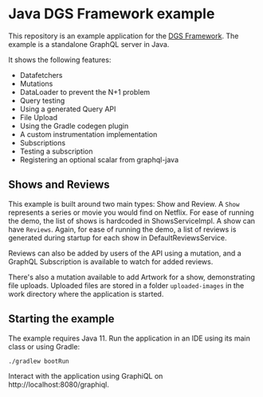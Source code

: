 Java DGS Framework example
=====

This repository is an example application for the [DGS Framework](https://netflix.github.io/dgs).
The example is a standalone GraphQL server in Java.

It shows the following features:
* Datafetchers
* Mutations
* DataLoader to prevent the N+1 problem
* Query testing
* Using a generated Query API
* File Upload
* Using the Gradle codegen plugin
* A custom instrumentation implementation
* Subscriptions
* Testing a subscription
* Registering an optional scalar from graphql-java


Shows and Reviews
----

This example is built around two main types: Show and Review.
A `Show` represents a series or movie you would find on Netflix.
For ease of running the demo, the list of shows is hardcoded in ShowsServiceImpl.
A show can have `Reviews`.
Again, for ease of running the demo, a list of reviews is generated during startup for each show in DefaultReviewsService.

Reviews can also be added by users of the API using a mutation, and a GraphQL Subscription is available to watch for added reviews.

There's also a mutation available to add Artwork for a show, demonstrating file uploads.
Uploaded files are stored in a folder `uploaded-images` in the work directory where the application is started.

Starting the example
----

The example requires Java 11.
Run the application in an IDE using its main class or using Gradle: 

```
./gradlew bootRun
```

Interact with the application using GraphiQL on http://localhost:8080/graphiql.
